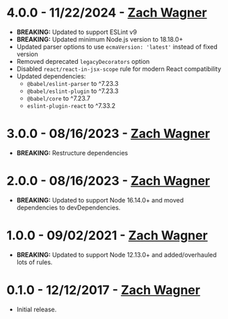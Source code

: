 # 4.0.0 - 11/22/2024 - [Zach Wagner](mailto:zwagner86@gmail.com)
-   **BREAKING:** Updated to support ESLint v9
-   **BREAKING:** Updated minimum Node.js version to 18.18.0+
-   Updated parser options to use `ecmaVersion: 'latest'` instead of fixed version
-   Removed deprecated `legacyDecorators` option
-   Disabled `react/react-in-jsx-scope` rule for modern React compatibility
-   Updated dependencies:
    -   `@babel/eslint-parser` to ^7.23.3
    -   `@babel/eslint-plugin` to ^7.23.3
    -   `@babel/core` to ^7.23.7
    -   `eslint-plugin-react` to ^7.33.2

# 3.0.0 - 08/16/2023 - [Zach Wagner](mailto:zwagner86@gmail.com)
-   **BREAKING:** Restructure dependencies

# 2.0.0 - 08/16/2023 - [Zach Wagner](mailto:zwagner86@gmail.com)
-   **BREAKING:** Updated to support Node 16.14.0+ and moved dependencies to devDependencies.

# 1.0.0 - 09/02/2021 - [Zach Wagner](mailto:zwagner86@gmail.com)
-   **BREAKING:** Updated to support Node 12.13.0+ and added/overhauled lots of rules.

# 0.1.0 - 12/12/2017 - [Zach Wagner](mailto:zwagner86@gmail.com)
-   Initial release.
